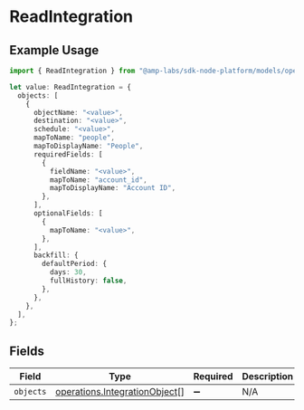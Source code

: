 # ReadIntegration

## Example Usage

```typescript
import { ReadIntegration } from "@amp-labs/sdk-node-platform/models/operations";

let value: ReadIntegration = {
  objects: [
    {
      objectName: "<value>",
      destination: "<value>",
      schedule: "<value>",
      mapToName: "people",
      mapToDisplayName: "People",
      requiredFields: [
        {
          fieldName: "<value>",
          mapToName: "account_id",
          mapToDisplayName: "Account ID",
        },
      ],
      optionalFields: [
        {
          mapToName: "<value>",
        },
      ],
      backfill: {
        defaultPeriod: {
          days: 30,
          fullHistory: false,
        },
      },
    },
  ],
};
```

## Fields

| Field                                                                          | Type                                                                           | Required                                                                       | Description                                                                    |
| ------------------------------------------------------------------------------ | ------------------------------------------------------------------------------ | ------------------------------------------------------------------------------ | ------------------------------------------------------------------------------ |
| `objects`                                                                      | [operations.IntegrationObject](../../models/operations/integrationobject.md)[] | :heavy_minus_sign:                                                             | N/A                                                                            |